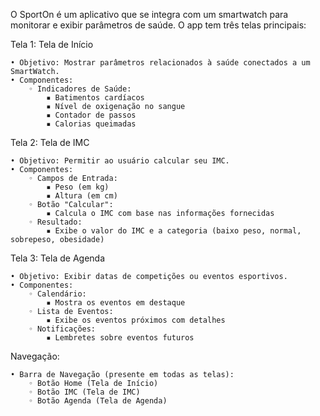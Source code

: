 O SportOn é um aplicativo que se integra com um smartwatch para monitorar e exibir parâmetros de saúde. O app tem três telas principais:

Tela 1: Tela de Início

    • Objetivo: Mostrar parâmetros relacionados à saúde conectados a um SmartWatch.
    • Componentes:
        ◦ Indicadores de Saúde:
            ▪ Batimentos cardíacos
            ▪ Nível de oxigenação no sangue
            ▪ Contador de passos
            ▪ Calorias queimadas
Tela 2: Tela de IMC
    
    • Objetivo: Permitir ao usuário calcular seu IMC.
    • Componentes:
        ◦ Campos de Entrada:
            ▪ Peso (em kg)
            ▪ Altura (em cm)
        ◦ Botão "Calcular":
            ▪ Calcula o IMC com base nas informações fornecidas
        ◦ Resultado:
            ▪ Exibe o valor do IMC e a categoria (baixo peso, normal, sobrepeso, obesidade)
Tela 3: Tela de Agenda
    
    • Objetivo: Exibir datas de competições ou eventos esportivos.
    • Componentes:
        ◦ Calendário:
            ▪ Mostra os eventos em destaque
        ◦ Lista de Eventos:
            ▪ Exibe os eventos próximos com detalhes
        ◦ Notificações:
            ▪ Lembretes sobre eventos futuros
Navegação:
   
    • Barra de Navegação (presente em todas as telas):
        ◦ Botão Home (Tela de Início)
        ◦ Botão IMC (Tela de IMC)
        ◦ Botão Agenda (Tela de Agenda)
